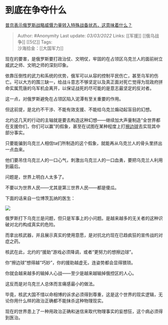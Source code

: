 # 到底在争夺什么
[普京表示俄罗斯战略威慑力量转入特殊战备状态，这意味着什么？](https://www.zhihu.com/question/519072580/answer/2367276472)

> Author: #Anonymity 
Last update: *03/03/2022* 
Links: [[军援]] [[俄乌战争]] [[5亿]]
Tags:  
沙海拾金：[[大国军力]]
  

现在的要害，是俄罗斯要打政治仗、文明仗，牢固的在占领区乌克兰人的面前树立威武之师、文明之师的深刻印象。

依靠压倒性的武力和系统的优势，俄军可以从容的控制平民伤亡，甚至乌军的伤亡。可以大方的围三缺一，给战斗意志不够坚定以及真正面对死亡觉得为现政府拼命实属荒唐的乌军机会离开，以保证战死的尽可能的是意志最坚定的反对者。

这一点，对俄罗斯避免在占领区陷入泥潭有至关重要的作用。

但这前提，是北约不干涉、不能有效支援、不能给乌克兰煽动起盲目的幻想。

北约这几天的行动的主轴就是要去构造这种幻想——继续加大声量制造“全世界都在支援你们，你们可以赢”的假象，甚至在试图在某种程度上打[擦边球](https://www.zhihu.com/search?q=%E6%93%A6%E8%BE%B9%E7%90%83&search_source=Entity&hybrid_search_source=Entity&hybrid_search_extra=%7B%22sourceType%22%3A%22answer%22%2C%22sourceId%22%3A2367276472%7D)去实现其中部分事实。

只要能骗到乌克兰人相信ta们所制造的这个假象，就能再从乌克兰人的骨头里挤出一点血来。

他们要吊住乌克兰人的一口心气，刺激出乌克兰人的一口血勇，要把乌克兰人利用到最后。

  

问题是，世界上明白人太多了。

不要以为世界人民——尤其是第三世界人民——都是傻瓜。

下面的话来自一位博茨瓦纳的医生：

![](https://pic3.zhimg.com/50/v2-961d3145502b65aceab4f97f5c5db688_720w.jpg?source=1940ef5c)

俄罗斯打下乌克兰是问题，但只是军事上的小问题。是越来越多的无关者的这种识破对北约构成真实的危险。

而拿出核武器，并且展示真实的使用意愿，是对抗北约现在已趋疯狂的宣传战的对症之药。

核武在此，北约的“援助”游戏必须降调，或者“更努力的想擦边球”。

你“擦边球”想得越“巧妙”，你的援助越虚无，连姿势都会显得猥琐。

你就会越来越多的输掉人心战——至少是越来越输掉俄控区的人心。

这反而是对乌克兰人总体而言痛感最小的做法。

毕竟，核武大国不惜以命相博的诉求必须得到尊重，这是这个世界的现实逻辑，无论你用什么样的政治正确都不能抹杀这种物理现实。

现在的世界患上了一种用政治正确和迷信来取代物理事实的妄想狂，这个病必须得到医治。